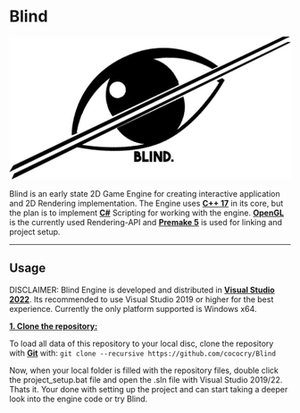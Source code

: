 # Blind 

![](git-assets/images/blind-logo.png)

Blind is an early state 2D Game Engine for creating interactive application and 2D Rendering implementation.
The Engine uses [**C++ 17**](https://en.wikipedia.org/wiki/C%2B%2B17) in its core, but the plan is to implement [**C#**](https://de.wikipedia.org/wiki/C-Sharp)
Scripting for working with the engine. [**OpenGL**](https://de.wikipedia.org/wiki/OpenGL) is the currently used Rendering-API and  [**Premake 5**](https://premake.github.io/)
is used for linking and project setup.
***
## Usage

DISCLAIMER: Blind Engine is developed and distributed in [**Visual Studio 2022**](https://visualstudio.microsoft.com/de/vs/). Its recommended to use Visual Studio 2019 or higher for the best experience. Currently the only platform supported is Windows x64.

<ins>**1. Clone the repository:**</ins>

To load all data of this repository to your local disc, clone the repository with [**Git**](https://git-scm.com/downloads) with: `git clone --recursive https://github.com/cococry/Blind`

Now, when your local folder is filled with the repository files, double click the project_setup.bat file and open the .sln file with Visual Studio 2019/22.
Thats it. Your done with setting up the project and can start taking a deeper look into the engine code or try Blind.
